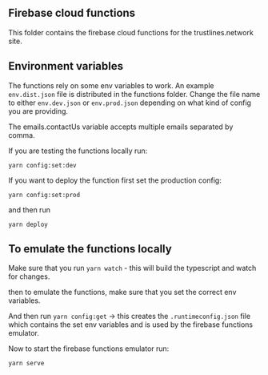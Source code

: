 ## Firebase cloud functions

This folder contains the firebase cloud functions for the trustlines.network site.

## Environment variables
The functions rely on some env variables to work. An example `env.dist.json`
file is distributed in the functions folder. Change the file name to either
`env.dev.json` or `env.prod.json` depending on what kind of config you are providing.

The emails.contactUs variable accepts multiple emails separated by comma.


If you are testing the functions locally run:
```
yarn config:set:dev
```

If you want to deploy the function first set the production config:

```
yarn config:set:prod
```

and then run

```
yarn deploy
```

## To emulate the functions locally

Make sure that you run `yarn watch` - this will build the typescript and watch for changes.

then to emulate the functions, make sure that you set the correct env variables.

And then run `yarn config:get` -> this creates the `.runtimeconfig.json` file
which contains the set env variables and is used by the firebase functions emulator.

Now to start the firebase functions emulator run:

```
yarn serve
```
